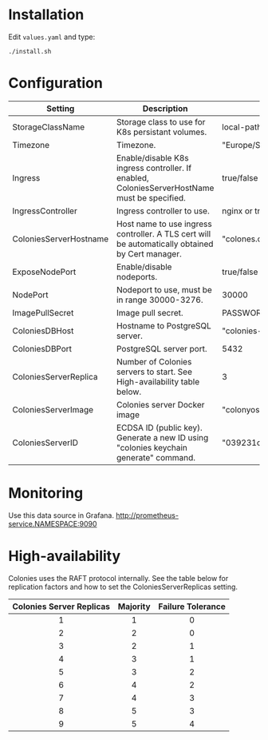 # Installation
Edit `values.yaml` and type:

```console
./install.sh
```

# Configuration
| Setting                | Description                                                                                     | Example value                        |
| ---                    | -----------                                                                                     | ---                                  |
| StorageClassName       | Storage class to use for K8s persistant volumes.                                                | local-path, longhorn, ebs-sc         |
| Timezone               | Timezone.                                                                                       | "Europe/Stockholm"                   |
| Ingress                | Enable/disable K8s ingress controller. If enabled, ColoniesServerHostName must be specified.    | true/false                           |
| IngressController      | Ingress controller to use.                                                                      | nginx or traefik                     |
| ColoniesServerHostname | Host name to use ingress controller. A TLS cert will be automatically obtained by Cert manager. | "colones.colonyos.io"                |
| ExposeNodePort         | Enable/disable nodeports.                                                                       | true/false                           |
| NodePort               | Nodeport to use, must be in range 30000-3276.                                                   | 30000                                |
| ImagePullSecret        | Image pull secret.                                                                              | PASSWORD                             |
| ColoniesDBHost         | Hostname to PostgreSQL server.                                                                  | "colonies-postgres-service.colonyos" |
| ColoniesDBPort         | PostgreSQL server port.                                                                         | 5432                                 |
| ColoniesServerReplica  | Number of Colonies servers to start. See High-availability table below.                         | 3                                    |
| ColoniesServerImage    | Colonies server Docker image                                                                    | "colonyos/colonies:latest"           |
| ColoniesServerID       | ECDSA ID (public key). Generate a new ID using "colonies keychain generate" command.            | "039231c7644e04b6895471dd5335cf332681c54e27f81fac54f9067b3f2c0103" |

# Monitoring
Use this data source in Grafana.
http://prometheus-service.NAMESPACE:9090

# High-availability
Colonies uses the RAFT protocol internally. See the table below for replication factors and how to set the ColoniesServerReplicas setting. 

| Colonies Server Replicas | Majority | Failure Tolerance |
|:------------------------:|:--------:|:-----------------:|
|            1             |    1     |         0         |
|            2             |    2     |         0         |
|            3             |    2     |         1         |
|            4             |    3     |         1         |
|            5             |    3     |         2         |
|            6             |    4     |         2         |
|            7             |    4     |         3         |
|            8             |    5     |         3         |
|            9             |    5     |         4         |

